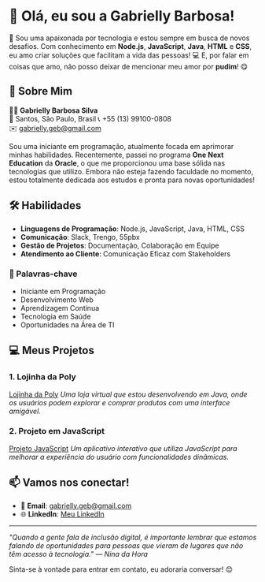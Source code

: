 # 👋 Olá, eu sou a Gabrielly Barbosa!

🌟 Sou uma apaixonada por tecnologia e estou sempre em busca de novos desafios. Com conhecimento em **Node.js**, **JavaScript**, **Java**, **HTML** e **CSS**, eu amo criar soluções que facilitam a vida das pessoas! 💻 E, por falar em coisas que amo, não posso deixar de mencionar meu amor por **pudim**! 😋

## 📍 Sobre Mim

👩‍💼 **Gabrielly Barbosa Silva**  
📍 Santos, São Paulo, Brasil
📞 +55 (13) 99100-0808  
✉️ gabrielly.geb@gmail.com  

Sou uma iniciante em programação, atualmente focada em aprimorar minhas habilidades. Recentemente, passei no programa **One Next Education** da **Oracle**, o que me proporcionou uma base sólida nas tecnologias que utilizo. Embora não esteja fazendo faculdade no momento, estou totalmente dedicada aos estudos e pronta para novas oportunidades!

## 🛠️ Habilidades

- **Linguagens de Programação**: Node.js, JavaScript, Java, HTML, CSS
- **Comunicação**: Slack, Trengo, 55pbx
- **Gestão de Projetos**: Documentação, Colaboração em Equipe
- **Atendimento ao Cliente**: Comunicação Eficaz com Stakeholders

### 🔑 Palavras-chave
- Iniciante em Programação
- Desenvolvimento Web
- Aprendizagem Contínua
- Tecnologia em Saúde
- Oportunidades na Área de TI

## 💻 Meus Projetos

### 1. Lojinha da Poly
[Lojinha da Poly](https://github.com/gabriellybarbosasilva/lojinha-da-poly)
*Uma loja virtual que estou desenvolvendo em Java, onde os usuários podem explorar e comprar produtos com uma interface amigável.*

### 2. Projeto em JavaScript
[Projeto JavaScript](https://github.com/gabriellybarbosasilva/aluraoracle-challenge-1)
*Um aplicativo interativo que utiliza JavaScript para melhorar a experiência do usuário com funcionalidades dinâmicas.*

## 📫 Vamos nos conectar!

- 💌 **Email**: gabrielly.geb@gmail.com
- 🌐 **LinkedIn**: [Meu LinkedIn](https://www.linkedin.com/in/gabriellybarbosasilva)

---

*"Quando a gente fala de inclusão digital, é importante lembrar que estamos falando de oportunidades para pessoas que vieram de lugares que não têm acesso à tecnologia." — Nina da Hora*

Sinta-se à vontade para entrar em contato, eu adoraria conversar! 😊

